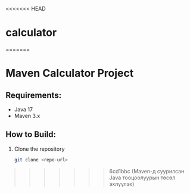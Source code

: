 <<<<<<< HEAD
# calculator
=======
# Maven Calculator Project

## Requirements:
- Java 17
- Maven 3.x

## How to Build:
1. Clone the repository
   ```bash
   git clone <repo-url>
>>>>>>> 6cd1bbc (Maven-д суурилсан Java тооцоолуурын төсөл эхлүүлэх)

